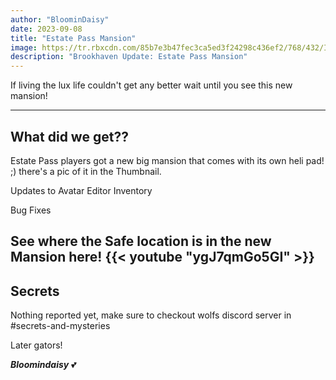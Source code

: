 ```yaml
---
author: "BloominDaisy"
date: 2023-09-08
title: "Estate Pass Mansion"
image: https://tr.rbxcdn.com/85b7e3b47fec3ca5ed3f24298c436ef2/768/432/Image/Png
description: "Brookhaven Update: Estate Pass Mansion"
---
```


If living the lux life couldn't get any better wait until you see this new mansion!

---

## What did we get??

Estate Pass players got a new big mansion that comes with its own heli pad! ;) there's a pic of it in the Thumbnail.

Updates to Avatar Editor Inventory 

Bug Fixes

See where the Safe location is in the new Mansion here!
{{< youtube "ygJ7qmGo5GI" >}}
---


## Secrets

Nothing reported yet, make sure to checkout wolfs discord server in #secrets-and-mysteries 

Later gators!

_**Bloomindaisy**_ <span class="nowrap"><span class="emojify">💕</span>